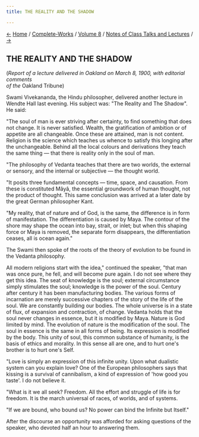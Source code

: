 ```yaml
---
title: THE REALITY AND THE SHADOW

---
```

<div>

[←](the_laws_of_life_and_death.htm) [Home](../../../index.htm) /
[Complete-Works](../../complete_works.htm) / [Volume
8](../volume_8_contents.htm) / [Notes of Class Talks and
Lectures](notes_of_class_talks_and_lectures_contents.htm)
/ [→](way_to_salvation.htm)

  

## THE REALITY AND THE SHADOW

(*Report of a lecture delivered in Oakland on March 8, 1900, with
editorial comments  
of the* Oakland Tribune)

Swami Vivekananda, the Hindu philosopher, delivered another lecture in
Wendte Hall last evening. His subject was: "The Reality and The Shadow".
He said:

"The soul of man is ever striving after certainty, to find something
that does not change. It is never satisfied. Wealth, the gratification
of ambition or of appetite are all changeable. Once these are attained,
man is not content. Religion is the science which teaches us whence to
satisfy this longing after the unchangeable. Behind all the local
colours and derivations they teach the same thing — that there is
reality only in the soul of man.

"The philosophy of Vedanta teaches that there are two worlds, the
external or sensory, and the internal or subjective — the thought world.

"It posits three fundamental concepts — time, space, and causation. From
these is constituted Mâyâ, the essential groundwork of human thought,
not the product of thought. This same conclusion was arrived at a later
date by the great German philosopher Kant.

"My reality, that of nature and of God, is the same, the difference is
in form of manifestation. The differentiation is caused by Maya. The
contour of the shore may shape the ocean into bay, strait, or inlet; but
when this shaping force or Maya is removed, the separate form
disappears, the differentiation ceases, all is ocean again."

The Swami then spoke of the roots of the theory of evolution to be found
in the Vedanta philosophy.

All modern religions start with the idea," continued the speaker, "that
man was once pure, he fell, and will become pure again. I do not see
where they get this idea. The seat of knowledge is the soul; external
circumstance simply stimulates the soul; knowledge is the power of the
soul. Century after century it has been manufacturing bodies. The
various forms of incarnation are merely successive chapters of the story
of the life of the soul. We are constantly building our bodies. The
whole universe is in a state of flux, of expansion and contraction, of
change. Vedanta holds that the soul never changes in essence, but it is
modified by Maya. Nature is God limited by mind. The evolution of nature
is the modification of the soul. The soul in essence is the same in all
forms of being. Its expression is modified by the body. This unity of
soul, this common substance of humanity, is the basis of ethics and
morality. In this sense all are one, and to hurt one's brother is to
hurt one's Self.

"Love is simply an expression of this infinite unity. Upon what
dualistic system can you explain love? One of the European philosophers
says that kissing is a survival of cannibalism, a kind of expression of
'how good you taste'. I do not believe it.

"What is it we all seek? Freedom. All the effort and struggle of life is
for freedom. It is the march universal of races, of worlds, and of
systems.

"If we are bound, who bound us? No power can bind the Infinite but
Itself."

After the discourse an opportunity was afforded for asking questions of
the speaker, who devoted half an hour to answering them.

</div>
